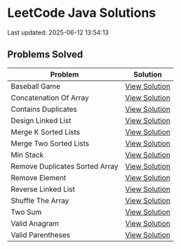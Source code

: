 # LeetCode Java Solutions

Last updated: 2025-06-12 13:54:13

## Problems Solved

| Problem | Solution |
|---------|----------|
| Baseball Game | [View Solution](src/baseball_game) |
| Concatenation Of Array | [View Solution](src/concatenation_of_array) |
| Contains Duplicates | [View Solution](src/contains_duplicates) |
| Design Linked List | [View Solution](src/design_linked_list) |
| Merge K Sorted Lists | [View Solution](src/merge_k_sorted_lists) |
| Merge Two Sorted Lists | [View Solution](src/merge_two_sorted_lists) |
| Min Stack | [View Solution](src/min_stack) |
| Remove Duplicates Sorted Array | [View Solution](src/remove_duplicates_sorted_array) |
| Remove Element | [View Solution](src/remove_element) |
| Reverse Linked List | [View Solution](src/reverse_linked_list) |
| Shuffle The Array | [View Solution](src/shuffle_the_array) |
| Two Sum | [View Solution](src/two_sum) |
| Valid Anagram | [View Solution](src/valid_anagram) |
| Valid Parentheses | [View Solution](src/valid_parentheses) |
